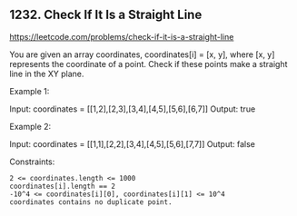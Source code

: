 ## 1232. Check If It Is a Straight Line

https://leetcode.com/problems/check-if-it-is-a-straight-line

You are given an array coordinates, coordinates[i] = [x, y], where [x, y] represents the coordinate of a point. Check if these points make a straight line in the XY plane.

Example 1:

Input: coordinates = [[1,2],[2,3],[3,4],[4,5],[5,6],[6,7]]
Output: true

Example 2:

Input: coordinates = [[1,1],[2,2],[3,4],[4,5],[5,6],[7,7]]
Output: false

Constraints:

    2 <= coordinates.length <= 1000
    coordinates[i].length == 2
    -10^4 <= coordinates[i][0], coordinates[i][1] <= 10^4
    coordinates contains no duplicate point.
